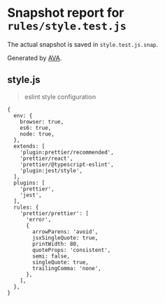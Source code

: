 # Snapshot report for `rules/style.test.js`

The actual snapshot is saved in `style.test.js.snap`.

Generated by [AVA](https://avajs.dev).

## style.js

> eslint style configuration

    {
      env: {
        browser: true,
        es6: true,
        node: true,
      },
      extends: [
        'plugin:prettier/recommended',
        'prettier/react',
        'prettier/@typescript-eslint',
        'plugin:jest/style',
      ],
      plugins: [
        'prettier',
        'jest',
      ],
      rules: {
        'prettier/prettier': [
          'error',
          {
            arrowParens: 'avoid',
            jsxSingleQuote: true,
            printWidth: 80,
            quoteProps: 'consistent',
            semi: false,
            singleQuote: true,
            trailingComma: 'none',
          },
        ],
      },
    }
